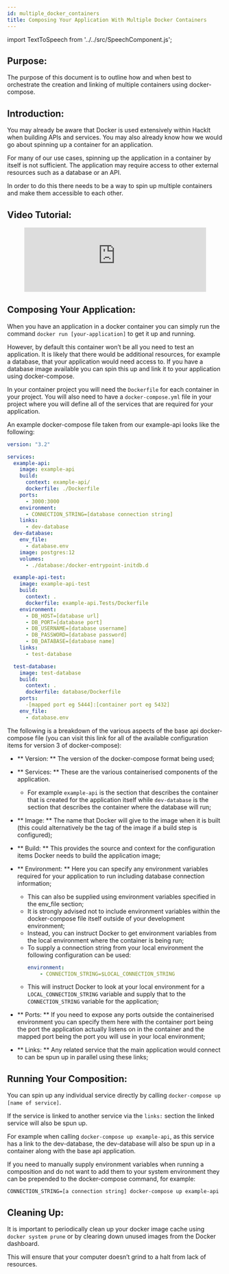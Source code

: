 ```yaml
---
id: multiple_docker_containers
title: Composing Your Application With Multiple Docker Containers
---
```

import TextToSpeech from '../../src/SpeechComponent.js';

<TextToSpeech>

## Purpose:

The purpose of this document is to outline how and when best to orchestrate the creation and linking of multiple containers using docker-compose.

## Introduction:

You may already be aware that Docker is used extensively within HackIt when building APIs and services. You may also already know how we would go about spinning up a container for an application.

For many of our use cases, spinning up the application in a container by itself is not sufficient. The application may require access to other external resources such as a database or an API.

In order to do this there needs to be a way to spin up multiple containers and make them accessible to each other.

## Video Tutorial:

<figure class="video-container">
  <iframe width="100%" src="https://www.youtube.com/embed/Kz-tTwSePoI" title="YouTube video player" frameborder="0" allow="accelerometer; autoplay; clipboard-write; encrypted-media; gyroscope; picture-in-picture" allowfullscreen></iframe>
</figure>

## Composing Your Application:

When you have an application in a docker container you can simply run the command `docker run [your-application]` to get it up and running.

However, by default this container won’t be all you need to test an application.  It is likely that there would be additional resources, for example a database, that your application would need access to. If you have a database image available you can spin this up and link it to your application using docker-compose.

In your container project you will need the `Dockerfile` for each container in your project. You will also need to have a `docker-compose.yml` file in your project where you will define all of the services that are required for your application.

An example docker-compose file taken from our example-api looks like the following:

```yaml
version: "3.2"

services:
  example-api:
    image: example-api
    build:
      context: example-api/
      dockerfile: ./Dockerfile
    ports:
      - 3000:3000
    environment:
      - CONNECTION_STRING=[database connection string]
    links:
      - dev-database
  dev-database:
    env_file:
      - database.env
    image: postgres:12
    volumes:
      - ./database:/docker-entrypoint-initdb.d

  example-api-test:
    image: example-api-test
    build:
      context: .
      dockerfile: example-api.Tests/Dockerfile
    environment:
      - DB_HOST=[database url]
      - DB_PORT=[database port]
      - DB_USERNAME=[database username]
      - DB_PASSWORD=[database password]
      - DB_DATABASE=[database name]
    links:
      - test-database

  test-database:
    image: test-database
    build:
      context: .
      dockerfile: database/Dockerfile
    ports:
      -[mapped port eg 5444]:[container port eg 5432]
    env_file:
      - database.env
```

The following is a breakdown of the various aspects of the base api docker-compose file (you can visit this link for all of the available configuration items for version 3 of docker-compose):

- ** Version: **  The version of the docker-compose format being used;

- ** Services: ** These are the various containerised components of the application.
  * For example `example-api` is the section that describes the container that is created for the application itself while `dev-database` is the section that describes the container where the database will run; 

- ** Image: **  The name that Docker will give to the image when it is built (this could alternatively be the tag of the image if a build step is configured);

- ** Build: ** This provides the source  and context for the configuration items Docker needs to build the application image;

- ** Environment: **  Here you can specify any environment variables required for your application to run including database connection information;

  * This can also be supplied using environment variables specified in the env_file section;
  * It is strongly advised not to include environment variables within the docker-compose file itself outside of your development environment;
  * Instead, you can instruct Docker to get environment variables from the local environment where the container is being run;
  * To supply a connection string from your local environment the following configuration can be used:
    ```yaml
    environment: 
        - CONNECTION_STRING=$LOCAL_CONNECTION_STRING
    ```
  * This will instruct Docker to look at your local environment for a  `LOCAL_CONNECTION_STRING` variable and supply that to the `CONNECTION_STRING` variable for the application;

- ** Ports: ** If you need to expose any ports outside the containerised environment you can specify them here with the container port being the port the application actually listens on in the container and the mapped port being the port you will use in your local environment;

- ** Links: **  Any related service that the main application would connect to can be spun up in parallel using these links;

## Running Your Composition:

You can spin up any individual service directly by calling `docker-compose up [name of service]`.

If the service is linked to another service via the `links:` section the linked service will also be spun up.

For example when calling `docker-compose up example-api`, as this service has a link to the dev-database, the dev-database will also be spun up in a container along with the base api application. 

If you need to manually supply environment variables when running a composition and do not want to add them to your system environment they can be prepended to the docker-compose command, for example:

```CONNECTION_STRING=[a connection string] docker-compose up example-api```

## Cleaning Up:

It is important to periodically clean up your docker image cache using `docker system prune` or by clearing down unused images from the Docker dashboard.

This will ensure that your computer doesn’t grind to a halt from lack of resources.

</TextToSpeech>